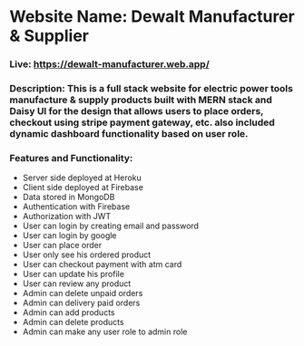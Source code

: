 # Website Name: Dewalt Manufacturer & Supplier
### Live: https://dewalt-manufacturer.web.app/
### Description: This is a full stack website for electric power tools manufacture & supply products built with MERN stack and Daisy UI for the design that allows users to place orders, checkout using stripe payment gateway, etc. also included dynamic dashboard functionality based on user role.
### Features and Functionality:
- Server side deployed at Heroku
- Client side deployed at Firebase
- Data stored in MongoDB
- Authentication with Firebase
- Authorization with JWT
- User can login by creating email and password
- User can login by google
- User can place order
- User only see his ordered product
- User can checkout payment with atm card
- User can update his profile
- User can review any product
- Admin can delete unpaid orders
- Admin can delivery paid orders
- Admin can add products
- Admin can delete products
- Admin can make any user role to admin role
